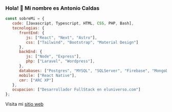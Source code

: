 ### Hola! 👋 Mi nombre es Antonio Caldas 

```js
const sobreMi = {
   code: [Javascript, Typescript, HTML, CSS, PHP, Bash],
   tecnologias: {
      frontEnd: {
         js: ["React", "Next", "Astro"],
         css: ["Tailwind", "Bootstrap", "Material Design"]
      },
      backEnd: {
         js: ["Node", "Express"],
         php: ["Laravel", "Wordpress"],
      },
      databases: ["Postgres", "MYSQL", "SQLServer", "Firebase", "MongoDB"],
      mobile: ["React Native"],
      cmr: ["ARC XP"]
   },
   ocupacion: ["Desarrollador FullStack en eluniverso.com"]
};
```
Visita mi [sitio web](https://www.tanon10.netlify.app/)
<!--
**tanon10/tanon10** is a ✨ _special_ ✨ repository because its `README.md` (this file) appears on your GitHub profile.

Here are some ideas to get you started:

- 🔭 I’m currently working on ...
- 🌱 I’m currently learning ...
- 👯 I’m looking to collaborate on ...
- 🤔 I’m looking for help with ...
- 💬 Ask me about ...
- 📫 How to reach me: ...
- 😄 Pronouns: ...
- ⚡ Fun fact: ...
-->
